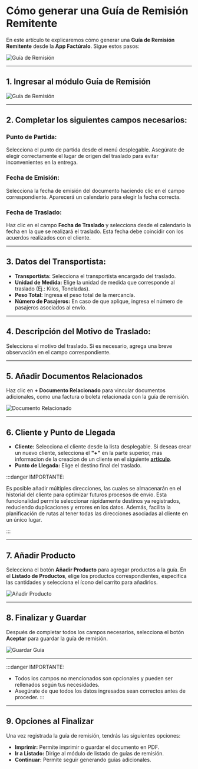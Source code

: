 # Cómo generar una Guía de Remisión Remitente

En este artículo te explicaremos cómo generar una **Guía de Remisión Remitente** desde la **App Factúralo**. Sigue estos pasos:

![Guía de Remisión](img/guia_remision_0.jpeg)

---

## 1. Ingresar al módulo **Guía de Remisión**

![Guía de Remisión](img/guia_remision.jpeg)

---

## 2. Completar los siguientes campos necesarios:

### **Punto de Partida:**
Selecciona el punto de partida desde el menú desplegable. Asegúrate de elegir correctamente el lugar de origen del traslado para evitar inconvenientes en la entrega.

### **Fecha de Emisión:**
Selecciona la fecha de emisión del documento haciendo clic en el campo correspondiente. Aparecerá un calendario para elegir la fecha correcta.

### **Fecha de Traslado:**
Haz clic en el campo **Fecha de Traslado** y selecciona desde el calendario la fecha en la que se realizará el traslado. Esta fecha debe coincidir con los acuerdos realizados con el cliente.

---

## 3. Datos del Transportista:

- **Transportista:** Selecciona el transportista encargado del traslado.  
- **Unidad de Medida:** Elige la unidad de medida que corresponde al traslado (Ej.: Kilos, Toneladas).
- **Peso Total:** Ingresa el peso total de la mercancía.
- **Número de Pasajeros:** En caso de que aplique, ingresa el número de pasajeros asociados al envío.

---

## 4. Descripción del Motivo de Traslado:
Selecciona el motivo del traslado. Si es necesario, agrega una breve observación en el campo correspondiente.

---

## 5. Añadir Documentos Relacionados

Haz clic en **+ Documento Relacionado** para vincular documentos adicionales, como una factura o boleta relacionada con la guía de remisión.

![Documento Relacionado](img/documento_relacionado.jpeg)

---

## 6. Cliente y Punto de Llegada

- **Cliente:** Selecciona el cliente desde la lista desplegable. Si deseas crear un nuevo cliente, selecciona el **"+"** en la parte superior, mas informacion de la creacion de un cliente en el siguiente **[articulo](https://fastura.github.io/documentacion/app-para-facturacion/Como-crear-cliente)**.
- **Punto de Llegada:** Elige el destino final del traslado.  


:::danger IMPORTANTE:

Es posible añadir múltiples direcciones, las cuales se almacenarán en el historial del cliente para optimizar futuros procesos de envío. Esta funcionalidad permite seleccionar rápidamente destinos ya registrados, reduciendo duplicaciones y errores en los datos. Además, facilita la planificación de rutas al tener todas las direcciones asociadas al cliente en un único lugar.

:::

---

## 7. Añadir Producto

Selecciona el botón **Añadir Producto** para agregar productos a la guía. En el **Listado de Productos**, elige los productos correspondientes, especifica las cantidades y selecciona el ícono del carrito para añadirlos.

![Añadir Producto](img/app20.jpeg)

---

## 8. Finalizar y Guardar

Después de completar todos los campos necesarios, selecciona el botón **Aceptar** para guardar la guía de remisión.

![Guardar Guía](img/guardar_guia.jpeg)

---

:::danger IMPORTANTE:
- Todos los campos no mencionados son opcionales y pueden ser rellenados según tus necesidades.
- Asegúrate de que todos los datos ingresados sean correctos antes de proceder.
:::

---

## 9. Opciones al Finalizar

Una vez registrada la guía de remisión, tendrás las siguientes opciones:

- **Imprimir:** Permite imprimir o guardar el documento en PDF.
- **Ir a Listado:** Dirige al módulo de listado de guías de remisión.
- **Continuar:** Permite seguir generando guías adicionales.
